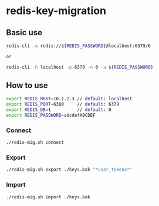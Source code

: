 # redis-key-migration

## Basic use

```bash
redis-cli -u redis://${REDIS_PASSWORD}@localhost:6379/0

or

redis-cli -h localhost -p 6379 -n 0 -a ${REDIS_PASSWORD}
```

## How to use

```bash
export REDIS_HOST=10.1.2.3 // default: localhost
export REDIS_PORT=6380     // default: 6379
export REDIS_DB=1          // default: 0
export REDIS_PASSWORD=abcdefABCDEF
```

### Connect

```bash
./redis-mig.sh connect
```

### Export

```bash
./redis-mig.sh export ./keys.bak "*user_tokens*"
```

### Import

```bash
./redis-mig.sh import ./keys.bak
```
